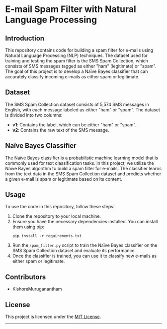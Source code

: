 # E-mail Spam Filter with Natural Language Processing

## Introduction
This repository contains code for building a spam filter for e-mails using Natural Language Processing (NLP) techniques. The dataset used for training and testing the spam filter is the SMS Spam Collection, which consists of SMS messages tagged as either "ham" (legitimate) or "spam". The goal of this project is to develop a Naïve Bayes classifier that can accurately classify incoming e-mails as either spam or legitimate.

## Dataset
The SMS Spam Collection dataset consists of 5,574 SMS messages in English, with each message labeled as either "ham" or "spam". The dataset is divided into two columns: 
- **v1**: Contains the label, which can be either "ham" or "spam".
- **v2**: Contains the raw text of the SMS message.

## Naïve Bayes Classifier
The Naïve Bayes classifier is a probabilistic machine learning model that is commonly used for text classification tasks. In this project, we utilize the Naïve Bayes algorithm to build a spam filter for e-mails. The classifier learns from the text data in the SMS Spam Collection dataset and predicts whether a given e-mail is spam or legitimate based on its content.

## Usage
To use the code in this repository, follow these steps:
1. Clone the repository to your local machine.
2. Ensure you have the necessary dependencies installed. You can install them using pip:
   ```
   pip install -r requirements.txt
   ```
3. Run the `spam_filter.py` script to train the Naïve Bayes classifier on the SMS Spam Collection dataset and evaluate its performance.
4. Once the classifier is trained, you can use it to classify new e-mails as either spam or legitimate.

## Contributors
- KishoreMuruganantham

## License
This project is licensed under the [MIT License](LICENSE).

---
